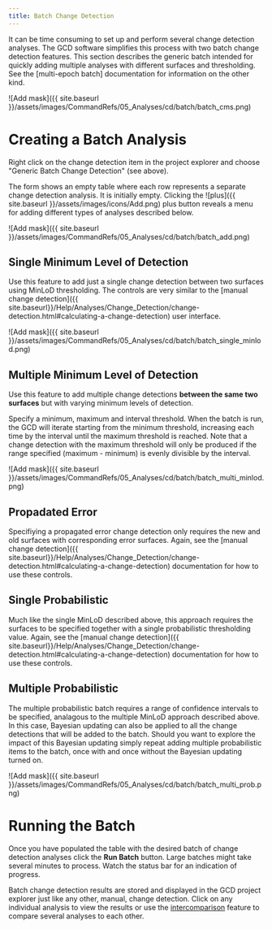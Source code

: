 ```yaml
---
title: Batch Change Detection
---
```


It can be time consuming to set up and perform several change detection analyses. The GCD software simplifies this process with two batch change detection features. This section describes the generic batch intended for quickly adding multiple analyses with different surfaces and thresholding. See the [multi-epoch batch] documentation for information on the other kind.

![Add mask]({{ site.baseurl }}/assets/images/CommandRefs/05_Analyses/cd/batch/batch_cms.png)

# Creating a Batch Analysis

Right click on the change detection item in the project explorer and choose "Generic Batch Change Detection" (see above).

The form shows an empty table where each row represents a separate change detection analysis. It is initially empty. Clicking the ![plus]({{ site.baseurl }}/assets/images/icons/Add.png) plus button reveals a menu for adding different types of analyses described below.

![Add mask]({{ site.baseurl }}/assets/images/CommandRefs/05_Analyses/cd/batch/batch_add.png)

## Single Minimum Level of Detection

Use this feature to add just a single change detection between two surfaces using MinLoD thresholding. The controls are very similar to the [manual change detection]({{ site.baseurl}}/Help/Analyses/Change_Detection/change-detection.html#calculating-a-change-detection) user interface.

![Add mask]({{ site.baseurl }}/assets/images/CommandRefs/05_Analyses/cd/batch/batch_single_minlod.png)

## Multiple Minimum Level of Detection

Use this feature to add multiple change detections **between the same two surfaces** but with varying minimum levels of detection.

Specify a minimum, maximum and interval threshold. When the batch is run, the GCD will iterate starting from the minimum threshold, increasing each time by the interval until the maximum threshold is reached. Note that a change detection with the maximum threshold will only be produced if the range specified (maximum - minimum) is evenly divisible by the interval.

![Add mask]({{ site.baseurl }}/assets/images/CommandRefs/05_Analyses/cd/batch/batch_multi_minlod.png)

## Propadated Error 

Specifiying a propagated error change detection only requires the new and old surfaces with corresponding error surfaces. Again, see the [manual change detection]({{ site.baseurl}}/Help/Analyses/Change_Detection/change-detection.html#calculating-a-change-detection) documentation for how to use these controls.

## Single Probabilistic

Much like the single MinLoD described above, this approach requires the surfaces to be specified together with a single probabilistic thresholding value.  Again, see the [manual change detection]({{ site.baseurl}}/Help/Analyses/Change_Detection/change-detection.html#calculating-a-change-detection) documentation for how to use these controls.

## Multiple Probabilistic

The multiple probabilistic batch requires a range of confidence intervals to be specified, analagous to the multiple MinLoD approach described above. In this case, Bayesian updating can also be applied to all the change detections that will be added to the batch. Should you want to explore the impact of this Bayesian updating simply repeat adding multiple probabilistic items to the batch, once with and once without the Bayesian updating turned on.

![Add mask]({{ site.baseurl }}/assets/images/CommandRefs/05_Analyses/cd/batch/batch_multi_prob.png)

# Running the Batch

Once you have populated the table with the desired batch of change detection analyses click the **Run Batch** button. Large batches might take several minutes to process. Watch the status bar for an indication of progress.

Batch change detection results are stored and displayed in the GCD project explorer just like any other, manual, change detection. Click on any individual analysis to view the results or use the [intercomparison]({{site.baseurl}}/Help/Analyses/Change_Detection/intercomparison.html) feature to compare several analyses to each other.